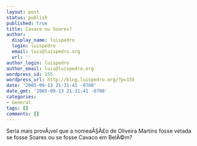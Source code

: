 ```yaml
---
layout: post
status: publish
published: true
title: Cavaco ou Soares?
author:
  display_name: luispedro
  login: luispedro
  email: luis@luispedro.org
  url: ''
author_login: luispedro
author_email: luis@luispedro.org
wordpress_id: 155
wordpress_url: http://blog.luispedro.org/?p=155
date: '2005-09-13 21:31:41 -0700'
date_gmt: '2005-09-13 21:31:41 -0700'
categories:
- General
tags: []
comments: []
---
```

<p>Seria mais prov&Atilde;&iexcl;vel que a nomea&Atilde;&sect;&Atilde;&pound;o de Oliveira Martins fosse vetada se fosse Soares ou se fosse Cavaco em Bel&Atilde;&copy;m?</p>
